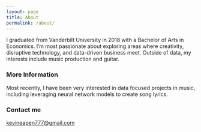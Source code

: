 ```yaml
---
layout: page
title: About
permalink: /about/
---
```


I graduated from Vanderbilt University in 2018 with a Bachelor of Arts in Economics. I’m most passionate about exploring areas where creativity, disruptive technology, and data-driven business meet. Outside of data, my interests include music production and guitar.

### More Information

Most recently, I have been very interested in data focused projects in music, including leveraging neural network models to create song lyrics.

### Contact me

[kevineapen777@gmail.com](mailto:kevineapen777@gmail.com)
